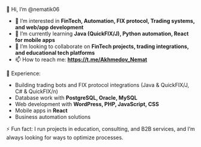 👋 Hi, I’m @nematik06  
- 👀 I’m interested in **FinTech, Automation, FIX protocol, Trading systems, and web/app development**  
- 🌱 I’m currently learning **Java (QuickFIX/J), Python automation, React for mobile apps**  
- 💞️ I’m looking to collaborate on **FinTech projects, trading integrations, and educational tech platforms**  
- 📫 How to reach me: **https://t.me/Akhmedov_Nemat** 

💼 Experience:  
- Building trading bots and FIX protocol integrations (Java & QuickFIX/J, C# & QuickFIX/n)  
- Database work with **PostgreSQL, Oracle, MySQL**  
- Web development with **WordPress, PHP, JavaScript, CSS**  
- Mobile apps in **React**  
- Business automation solutions  

⚡ Fun fact: I run projects in education, consulting, and B2B services, and I’m always looking for ways to optimize processes.  
